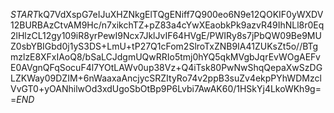 $START$kQ7VdXspG7eIJuXHZNkgElTQgENiff7Q900eo6N9e12QOKIF0yWXDV12BURBAzCtvAM9Hc/n7xikchTZ+pZ83a4cYwXEaobkPk9azvR49IhNLl8r0Eq2lHlzCL12gy109iR8yrPewI9Ncx7JklJvIF64HVgE/PWIRy8s7jPbQW09Be9MUZ0sbYBIGbd0j1yS3DS+LmU+tP27Q1cFom2SlroTxZNB9IA41ZUKsZt5o//BTgmzlzE8XFxIAoQ8/bSaLCJdgmUQwRRIo5tmj0hYQ5qkMVgbJqrEvWOgAEFvE0AVgnQFqSocuF4l7YOtLAWv0up38Vz+Q4iTsk80PwNwShqQepaXwSzDGLZKWay09DZIM+6nWaaxaAncjycSRZItyRo74v2ppB3suZv4ekpPYhWDMzclVvGT0+yOANhilwOd3xdUgoSbOtBp9P6Lvbi7AwAK60/1HSkYj4LkoWKh9g==$END$
